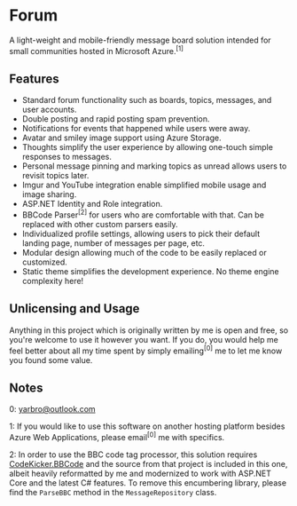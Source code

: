 # Forum

A light-weight and mobile-friendly message board solution intended for small communities hosted in Microsoft Azure.<sup>[1]</sup>

## Features

* Standard forum functionality such as boards, topics, messages, and user accounts.
* Double posting and rapid posting spam prevention.
* Notifications for events that happened while users were away.
* Avatar and smiley image support using Azure Storage.
* Thoughts simplify the user experience by allowing one-touch simple responses to messages.
* Personal message pinning and marking topics as unread allows users to revisit topics later.
* Imgur and YouTube integration enable simplified mobile usage and image sharing.
* ASP.NET Identity and Role integration.
* BBCode Parser<sup>[2]</sup> for users who are comfortable with that. Can be replaced with other custom parsers easily.
* Individualized profile settings, allowing users to pick their default landing page, number of messages per page, etc.
* Modular design allowing much of the code to be easily replaced or customized.
* Static theme simplifies the development experience. No theme engine complexity here!

## Unlicensing and Usage

Anything in this project which is originally written by me is open and free, so you're welcome to use it however you want. If you do, you would help me feel better about all my time spent by simply emailing<sup>[0]</sup> me to let me know you found some value.

## Notes

0: yarbro@outlook.com

1: If you would like to use this software on another hosting platform besides Azure Web Applications, please email<sup>[0]</sup> me with specifics.

2: In order to use the BBC code tag processor, this solution requires [CodeKicker.BBCode](http://codekicker.de/) and the source from that project is included in this one, albeit heavily reformatted by me and modernized to work with ASP.NET Core and the latest C# features. To remove this encumbering library, please find the `ParseBBC` method in the `MessageRepository` class.